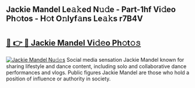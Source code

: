 ## Jackie Mandel Le𝚊𝚔ed N𝚞𝚍e - Part-1hf Vi𝚍eo Ph𝚘tos - H𝚘t O𝚗lyf𝚊ns Le𝚊𝚔s r7B4V

# <h2><a href="http://hf4i6q1.feru.top/?c=Jackie+Mandel">🔗 👉 🔴 Jackie Mandel Vi𝚍𝚎o Ph𝚘t𝚘𝚜</a></h2>

[![Jackie Mandel Nu𝚍𝚎s](https://i.imgur.com/0TWrTi3.gif)](http://hf4i6q1.feru.top/?c=Jackie+Mandel)
Social media sensation Jackie Mandel known for sharing lifestyle and dance content, including solo and collaborative dance performances and vlogs. Public figures Jackie Mandel are those who hold a position of influence or authority in society. 
